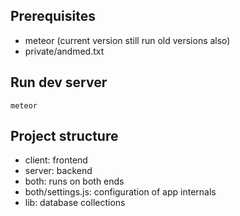 ## Prerequisites

- meteor (current version still run old versions also)
- private/andmed.txt

## Run dev server

```
meteor
```

## Project structure

- client: frontend
- server: backend
- both: runs on both ends
- both/settings.js: configuration of app internals
- lib: database collections
